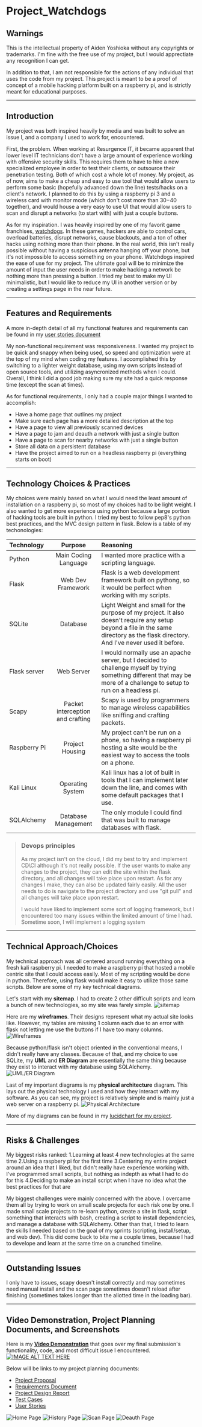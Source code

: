 # Project_Watchdogs

## **Warnings**

This is the intellectual property of Aiden Yoshioka without any copyrights or trademarks. I'm fine with the free use of my project, but I would apprectiate any recognition I can get.
 
In addition to that, I am not responsible for the actions of any individual that uses the code from my project. This project is meant to be a proof of concept of a mobile hacking platform built on a raspberry pi, and is strictly meant for educational purposes.


---


## **Introduction**


My project was both inspired heavily by media and was built to solve an issue I, and a company I used to work for, encountered.  

First, the problem.  When working at Resurgence IT, it became apparent that lower level IT technicians don't have a large amount of experience working with offensive security skills. This requires them to have to hire a new specialized employee in order to test their clients, or outsource their penetration testing. Both of which cost a whole lot of money. My project, as of now, aims to make a cheap and easy to use tool that would allow users to perform some basic (hopefully advanced down the line) tests/hacks on a client's network. I planned to do this by using a raspberry pi 3 and a wireless card with monitor mode (which don't cost more than $30-$40 together), and would house a very easy to use UI that would allow users to scan and disrupt a networks (to start with) with just a couple buttons.

As for my inspiration. I was heavily inspired by one of my favorit game franchises, [watchdogs](https://www.ubisoft.com/en-us/game/watch-dogs/watch-dogs-2).  In these games, hackers are able to control cars, overload batteries, disrupt networks, cause blackouts, and a ton of other hacks using nothing more than their phone. In the real world, this isn't really possible without having a suspicious antenna hanging off your phone, but it's not impossible to access something on your phone. Watchdogs inspired the ease of use for my project. The ultimate goal will be to minimize the amount of input the user needs in order to make hacking a network be nothing more than pressing a button. I tried my best to make my UI minimalistic, but I would like to reduce my UI in another version or by creating a settings page in the near future.

---


## **Features and Requirements**

A more in-depth detail of all my functional features and requirements can be found in my [user stories document](https://docs.google.com/spreadsheets/d/19BBOpORVL5XS-3QDqhetDGyS-B04Luq9_laX4_Vq1-s/edit?usp=sharing)

My non-functional requirement was responsiveness. I wanted my project to be quick and snappy when being used, so speed and optimization were at the top of my mind when coding my features.  I accomplished this by switching to a lighter weight database, using my own scripts instead of open source tools, and utilizing asyncronized methods when I could. Overall, I think I did a good job making sure my site had a quick response time (except the scan at times).

As for functional requirements, I only had a couple major things I wanted to accomplish:
  - Have a home page that outlines my project
  - Make sure each page has a more detailed description at the top
  - Have a page to view all previously scanned devices
  - Have a page to jam and deauth a network with just a single button
  - Have a page to scan for nearby networks with just a single button
  - Store all data on a persistent database
  - Have the project aimed to run on a headless raspberry pi (everything starts on boot)

---

## **Technology Choices & Practices**

My choices were mainly based on what I would need the least amount of installation on a raspberry pi, so most of my choices had to be light weight. I also wanted to get more  experience using python because a large portion of hacking tools are built in python. I tried my best to follow pep8's python best practices, and the MVC design pattern in flask.  Below is a table of my techonologies:

|   Technology    |    Purpose   |   Reasoning    |
|   :---          |    :---:     |   :--         |
|   Python    |    Main Coding Language   |   I wanted more practice with a scripting language.    |
|   Flask    |    Web Dev Framework   |   Flask is a web development framework built on pythong, so it would be perfect when working with my scripts.    |
|   SQLite    |    Database   |   Light Weight and small for the purpose of my project. It also doesn't require any setup beyond a file in the same directory as the flask directory. And I've never used it before.    |
|   Flask server   |    Web Server   |   I would normally use an apache server, but I decided to challenge myself by trying something different that may be more of a challenge to setup to run on a headless pi.     |
|   Scapy    |    Packet interception and crafting   |   Scapy is used by programmers to manage wireless capabilities like sniffing and crafting packets.    |
|   Raspberry Pi    |    Project Housing   |   My project can't be run on a phone, so having a raspberry pi hosting a site would be the easiest way to access the tools on a phone.    |
|   Kali Linux    |    Operating System   |   Kali linux has a lot of built in tools that I can implement later down the line, and comes with some default packages that I use.    |
|   SQLAlchemy   |    Database Management   |   The only module I could find that was built to manage databases with flask.     |
>### Devops principles
>As my project isn't on the cloud, I did my best to try and implement CD\CI although it's not really possible. If the user wants to make any changes to the project, they can edit the site within the flask directory, and all changes will take place upon restart. As for any changes I make, they can also be updated fairly easily. All the user needs to do is navigate to the project directory and use "git pull" and all changes will take place upon restart.
>
>I would have liked to implement some sort of logging framework, but I encountered too many issues within the limited amount of time I had.  Sometime soon, I will implement a logging system
>

---

## **Technical Approach/Choices**

My technical approach was all centered around running everything on a fresh kali raspberry pi. I needed to make a raspberry pi that hosted a mobile centric site that I could access easily.  Most of my scripting would be done in python. Therefore, using flask would make it easy to utilize those same scripts. Below are some of my key technical diagrams.

Let's start with my **sitemap**. I had to create 2 other difficult scripts and learn a bunch of new technologies, so my site was farely simple.
![sitemap](https://a2-images.myspacecdn.com/images04/7/49ade93a9e9a49ed897403d822e5461e/full.jpg)

Here are my **wireframes**. Their designs represent what my actual site looks like. However, my tables are missing 1 column each due to an error with flask not letting me use the buttons if I have too many columns.
![Wireframes](https://a4-images.myspacecdn.com/images04/4/870628497a0249a288ecee3da9d8a064/full.jpg)

Because python/flask isn't object oriented in the conventional means, I didn't really have any classes.  Because of that, and my choice to use SQLite, my **UML** and **ER Diagram** are essentially the same thing because they exist to interact with my database using SQLAlchemy. 
![UML/ER Diagram](https://a4-images.myspacecdn.com/images04/11/31e3ec484a7041939df993a43d12cff3/full.jpg)

Last of my important diagrams is my **physical architecture** diagram. This lays out the physical technology I used and how they interact with my software.  As you can see, my project is relatively simple and is mainly just a web server on a raspberry pi.
![Physical Architecture](https://a4-images.myspacecdn.com/images04/3/7464d10a8bf741f7a6b4d4842960d343/full.jpg)

More of my diagrams can be found in my [lucidchart for my project](https://lucid.app/lucidchart/invitations/accept/cf606fbc-7325-4228-8e61-d5cca7a2093f).

---

## **Risks & Challenges**

My biggest risks ranked:
  1.Learning at least 4 new technologies at the same time
  2.Using a raspbery pi for the first time
  3.Centering my entire project around an idea that I liked, but didn't really have experience working with. I've programmed small scripts, but nothing as indepth as what I had to do for this
  4.Deciding to make an install script when I have no idea what the best practices for that are

My biggest challenges were mainly concerned with the above. I overcame them all by trying to work on small scale projects for each risk one by one. I made small scale projects to re-learn python, create a site in flask, script something that interacts with bash, creating a script to install dependencies, and manage a database with SQLAlchemy.  Other than that, I tried to learn the skills I needed based on the goal of my sprints (scripting, install/setup, and web dev).  This did come back to bite me a couple times, because I had to develope and learn at the same time on a crunched timeline.

---

## **Outstanding Issues**

I only have to issues, scapy doesn't install correctly and may sometimes need manual install and the scan page sometimes doesn't reload after finishing (sometimes takes longer than the allotted time in the loading bar).

---

## **Video Demonstration, Project Planning Documents, and Screenshots**
Here is my **[Video Demonstration](https://youtu.be/QNEV_MoPcNQ)** that goes over my final submission's functionality, code, and most difficult issue I encountered.
[![IMAGE ALT TEXT HERE](https://i9.ytimg.com/vi/QNEV_MoPcNQ/mq2.jpg?sqp=CPC1q4MG&rs=AOn4CLBVq0j8hpi_lmtYZ59TXJN5FnMwFw)](https://youtu.be/QNEV_MoPcNQ)


Below will be links to my project planning documents:
 - [Project Proposal](https://docs.google.com/document/d/1pg_mEUOqFhxTsGsA435HpgMtg91far8Agp0mrHdH91k/edit?usp=sharing)
 - [Requirements Document](https://docs.google.com/document/d/1fgxIiI9hz0epV6K2WQsTxS0JCYTevAMDJNG45P_vgrI/edit?usp=sharing)
 - [Project Design Report](https://docs.google.com/document/d/1v1dn24ysHzHMVFWKqLSSSDKWW661LsDWZa1xOgVKl-w/edit?usp=sharing)
 - [Test Cases](https://docs.google.com/spreadsheets/d/1qxEOJRloOvlLFDv1exGzjEEpxZnYfWXp7LVJLyXyLVE/edit?usp=sharing)
 - [User Stories](https://docs.google.com/spreadsheets/d/19BBOpORVL5XS-3QDqhetDGyS-B04Luq9_laX4_Vq1-s/edit?usp=sharing)
 
![Home Page](https://a3-images.myspacecdn.com/images04/5/89e1f2bc187946aabbf6f826f21141b6/full.jpg)
![History Page](https://a2-images.myspacecdn.com/images04/4/d84d72e7712a4c06912de1c8ce688c28/full.jpg)
![Scan Page](https://a1-images.myspacecdn.com/images04/11/1ece233f52ed4c75a5e7611418cbdc93/full.jpg)
![Deauth Page](https://a2-images.myspacecdn.com/images04/5/a025a98adef34b998a03d8cd6133a535/full.jpg)

